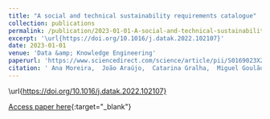 ```yaml
---
title: "A social and technical sustainability requirements catalogue"
collection: publications
permalink: /publication/2023-01-01-A-social-and-technical-sustainability-requirements-catalogue
excerpt: '\url{https://doi.org/10.1016/j.datak.2022.102107}'
date: 2023-01-01
venue: 'Data &amp; Knowledge Engineering'
paperurl: 'https://www.sciencedirect.com/science/article/pii/S0169023X22000982'
citation: ' Ana Moreira,  João Araújo,  Catarina Gralha,  Miguel Goulão,  Isabel Brito,  Diogo Albuquerque, &quot;A social and technical sustainability requirements catalogue.&quot; Data &amp;amp; Knowledge Engineering, 2023.'
---
```

\url{https://doi.org/10.1016/j.datak.2022.102107}

[Access paper here](https://www.sciencedirect.com/science/article/pii/S0169023X22000982){:target="_blank"}
